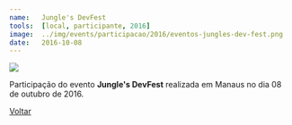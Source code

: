 ```yaml
---
name:  	Jungle's DevFest
tools: 	[local, participante, 2016]
image: 	../img/events/participacao/2016/eventos-jungles-dev-fest.png
date: 	2016-10-08
---
```


![](../img/events/participacao/2016/eventos-jungles-dev-fest.png)

Participação do evento **Jungle's DevFest** realizada em Manaus no dia 08 de outubro de 2016.

<p class="text-center">
	<a class="btn btn-outline-primary mt-1" href="{{ site.baseurl }}/events/">Voltar</a>
</p>



